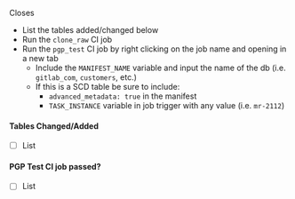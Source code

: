 Closes

* List the tables added/changed below
* Run the `clone_raw` CI job
* Run the `pgp_test` CI job by right clicking on the job name and opening in a new tab
  * Include the `MANIFEST_NAME` variable and input the name of the db (i.e. `gitlab_com`, `customers`, etc.)
  * If this is a SCD table be sure to include:
    * `advanced_metadata: true` in the manifest
    * `TASK_INSTANCE` variable in job trigger with any value (i.e. `mr-2112`)

#### Tables Changed/Added

* [ ] List

#### PGP Test CI job passed?

* [ ] List
